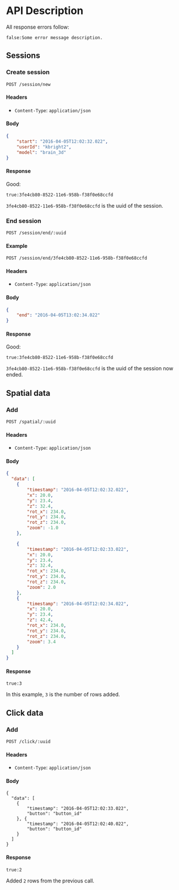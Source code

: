 # API Description

All response errors follow: 

```
false:Some error message description.
```

## Sessions

### Create session

`POST /session/new` 

#### Headers

* `Content-Type`: `application/json`

#### Body

```json
{
    "start": "2016-04-05T12:02:32.022",
    "userId": "kbright2",
    "model": "brain_3d"
}
```

#### Response 

Good:

```
true:3fe4cb80-8522-11e6-958b-f38f0e68ccfd
```

`3fe4cb80-8522-11e6-958b-f38f0e68ccfd` is the uuid of the session.

### End session

`POST /session/end/:uuid`

#### Example

`POST /session/end/3fe4cb80-8522-11e6-958b-f38f0e68ccfd`

#### Headers

* `Content-Type`: `application/json`


#### Body

```json
{
	"end": "2016-04-05T13:02:34.022"
}
```

#### Response 

Good:

```
true:3fe4cb80-8522-11e6-958b-f38f0e68ccfd
```

`3fe4cb80-8522-11e6-958b-f38f0e68ccfd` is the uuid of the session now ended.

## Spatial data

### Add

`POST /spatial/:uuid`

#### Headers

* `Content-Type`: `application/json`

#### Body

```json
{
  "data": [
    {
        "timestamp": "2016-04-05T12:02:32.022",
        "x": 20.0,
        "y": 23.4,
        "z": 32.4,
        "rot_x": 234.0,
        "rot_y": 234.0,
        "rot_z": 234.0,
        "zoom": -1.0
    },

    {   
        "timestamp": "2016-04-05T12:02:33.022",
        "x": 20.0,
        "y": 23.4,
        "z": 32.4,
        "rot_x": 234.0,
        "rot_y": 234.0,
        "rot_z": 234.0,
        "zoom": 2.0
    },
    {
        "timestamp": "2016-04-05T12:02:34.022",
        "x": 20.0,
        "y": 23.4,
        "z": 42.4,
        "rot_x": 234.0,
        "rot_y": 234.0,
        "rot_z": 234.0,
        "zoom": 3.4
    }
  ]
}
```

#### Response

```
true:3
```

In this example, `3` is the number of rows added.

## Click data

### Add

`POST /click/:uuid`

#### Headers

* `Content-Type`: `application/json`

#### Body

```
{
  "data": [
    {
        "timestamp": "2016-04-05T12:02:33.022",
        "button": "button_id"
    }, {
        "timestamp": "2016-04-05T12:02:40.022",
        "button": "button_id"
    }
  ]
}
```

#### Response

```
true:2
```

Added `2` rows from the previous call. 